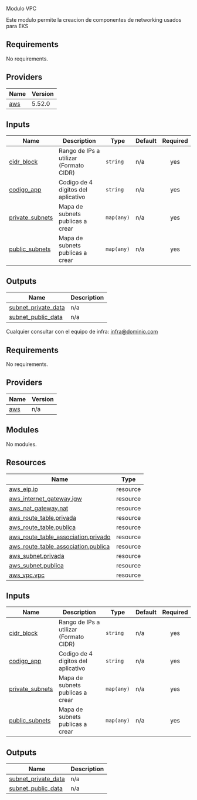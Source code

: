 Modulo VPC

Este modulo permite la creacion de componentes de networking usados para EKS

## Requirements

No requirements.

## Providers

| Name | Version |
|------|---------|
| <a name="provider_aws"></a> [aws](#provider\_aws) | 5.52.0 |

## Inputs

| Name | Description | Type | Default | Required |
|------|-------------|------|---------|:--------:|
| <a name="input_cidr_block"></a> [cidr\_block](#input\_cidr\_block) | Rango de IPs a utilizar (Formato CIDR) | `string` | n/a | yes |
| <a name="input_codigo_app"></a> [codigo\_app](#input\_codigo\_app) | Codigo de 4 digitos del aplicativo | `string` | n/a | yes |
| <a name="input_private_subnets"></a> [private\_subnets](#input\_private\_subnets) | Mapa de subnets publicas a crear | `map(any)` | n/a | yes |
| <a name="input_public_subnets"></a> [public\_subnets](#input\_public\_subnets) | Mapa de subnets publicas a crear | `map(any)` | n/a | yes |

## Outputs

| Name | Description |
|------|-------------|
| <a name="output_subnet_private_data"></a> [subnet\_private\_data](#output\_subnet\_private\_data) | n/a |
| <a name="output_subnet_public_data"></a> [subnet\_public\_data](#output\_subnet\_public\_data) | n/a |

Cualquier consultar con el equipo de infra: infra@dominio.com

<!-- BEGIN_TF_DOCS -->
## Requirements

No requirements.

## Providers

| Name | Version |
|------|---------|
| <a name="provider_aws"></a> [aws](#provider\_aws) | n/a |

## Modules

No modules.

## Resources

| Name | Type |
|------|------|
| [aws_eip.ip](https://registry.terraform.io/providers/hashicorp/aws/latest/docs/resources/eip) | resource |
| [aws_internet_gateway.igw](https://registry.terraform.io/providers/hashicorp/aws/latest/docs/resources/internet_gateway) | resource |
| [aws_nat_gateway.nat](https://registry.terraform.io/providers/hashicorp/aws/latest/docs/resources/nat_gateway) | resource |
| [aws_route_table.privada](https://registry.terraform.io/providers/hashicorp/aws/latest/docs/resources/route_table) | resource |
| [aws_route_table.publica](https://registry.terraform.io/providers/hashicorp/aws/latest/docs/resources/route_table) | resource |
| [aws_route_table_association.privado](https://registry.terraform.io/providers/hashicorp/aws/latest/docs/resources/route_table_association) | resource |
| [aws_route_table_association.publica](https://registry.terraform.io/providers/hashicorp/aws/latest/docs/resources/route_table_association) | resource |
| [aws_subnet.privada](https://registry.terraform.io/providers/hashicorp/aws/latest/docs/resources/subnet) | resource |
| [aws_subnet.publica](https://registry.terraform.io/providers/hashicorp/aws/latest/docs/resources/subnet) | resource |
| [aws_vpc.vpc](https://registry.terraform.io/providers/hashicorp/aws/latest/docs/resources/vpc) | resource |

## Inputs

| Name | Description | Type | Default | Required |
|------|-------------|------|---------|:--------:|
| <a name="input_cidr_block"></a> [cidr\_block](#input\_cidr\_block) | Rango de IPs a utilizar (Formato CIDR) | `string` | n/a | yes |
| <a name="input_codigo_app"></a> [codigo\_app](#input\_codigo\_app) | Codigo de 4 digitos del aplicativo | `string` | n/a | yes |
| <a name="input_private_subnets"></a> [private\_subnets](#input\_private\_subnets) | Mapa de subnets publicas a crear | `map(any)` | n/a | yes |
| <a name="input_public_subnets"></a> [public\_subnets](#input\_public\_subnets) | Mapa de subnets publicas a crear | `map(any)` | n/a | yes |

## Outputs

| Name | Description |
|------|-------------|
| <a name="output_subnet_private_data"></a> [subnet\_private\_data](#output\_subnet\_private\_data) | n/a |
| <a name="output_subnet_public_data"></a> [subnet\_public\_data](#output\_subnet\_public\_data) | n/a |
<!-- END_TF_DOCS -->
